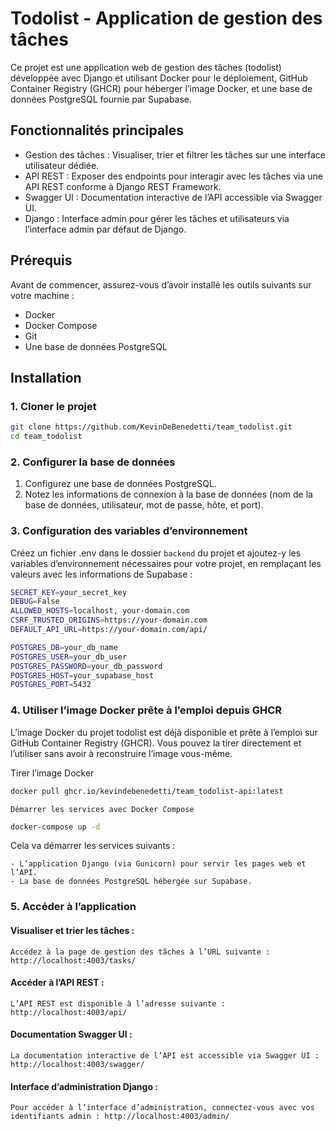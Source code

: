# Todolist - Application de gestion des tâches
 
Ce projet est une application web de gestion des tâches (todolist) développée avec Django et utilisant Docker pour le déploiement, GitHub Container Registry (GHCR) pour héberger l’image Docker, et une base de données PostgreSQL fournie par Supabase.

## Fonctionnalités principales

- Gestion des tâches : Visualiser, trier et filtrer les tâches sur une interface utilisateur dédiée.
- API REST : Exposer des endpoints pour interagir avec les tâches via une API REST conforme à Django REST Framework.
- Swagger UI : Documentation interactive de l’API accessible via Swagger UI.
- Django : Interface admin pour gérer les tâches et utilisateurs via l’interface admin par défaut de Django.

## Prérequis

Avant de commencer, assurez-vous d’avoir installé les outils suivants sur votre machine :

- Docker
- Docker Compose
- Git
- Une base de données PostgreSQL

## Installation

### 1. Cloner le projet

```bash
git clone https://github.com/KevinDeBenedetti/team_todolist.git
cd team_todolist
```

### 2. Configurer la base de données

1.	Configurez une base de données PostgreSQL.
3.	Notez les informations de connexion à la base de données (nom de la base de données, utilisateur, mot de passe, hôte, et port).

### 3. Configuration des variables d’environnement

Créez un fichier .env dans le dossier `backend` du projet et ajoutez-y les variables d’environnement nécessaires pour votre projet, en remplaçant les valeurs avec les informations de Supabase :

```bash
SECRET_KEY=your_secret_key
DEBUG=False
ALLOWED_HOSTS=localhost, your-domain.com
CSRF_TRUSTED_ORIGINS=https://your-domain.com
DEFAULT_API_URL=https://your-domain.com/api/

POSTGRES_DB=your_db_name
POSTGRES_USER=your_db_user
POSTGRES_PASSWORD=your_db_password
POSTGRES_HOST=your_supabase_host
POSTGRES_PORT=5432
```

### 4. Utiliser l’image Docker prête à l’emploi depuis GHCR

L’image Docker du projet todolist est déjà disponible et prête à l’emploi sur GitHub Container Registry (GHCR). Vous pouvez la tirer directement et l’utiliser sans avoir à reconstruire l’image vous-même.

Tirer l’image Docker

```bash
docker pull ghcr.io/kevindebenedetti/team_todolist-api:latest
```

    Démarrer les services avec Docker Compose

```bash
docker-compose up -d
```

Cela va démarrer les services suivants :

    - L’application Django (via Gunicorn) pour servir les pages web et l’API.
    - La base de données PostgreSQL hébergée sur Supabase.

### 5. Accéder à l’application

#### Visualiser et trier les tâches : 

    Accédez à la page de gestion des tâches à l’URL suivante : http://localhost:4003/tasks/

#### Accéder à l’API REST : 

    L’API REST est disponible à l’adresse suivante : http://localhost:4003/api/

#### Documentation Swagger UI :

    La documentation interactive de l’API est accessible via Swagger UI : http://localhost:4003/swagger/

#### Interface d’administration Django :

    Pour accéder à l’interface d’administration, connectez-vous avec vos identifiants admin : http://localhost:4003/admin/